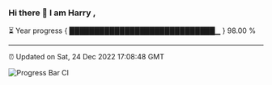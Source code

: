 ### Hi there 👋 I am Harry , 

⏳ Year progress { █████████████████████████████▁ } 98.00 %

---

⏰ Updated on Sat, 24 Dec 2022 17:08:48 GMT

![Progress Bar CI](https://github.com/duykhang68/duykhang68/workflows/Progress%20Bar%20CI/badge.svg)
